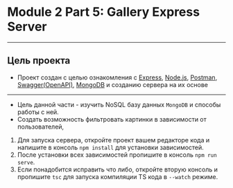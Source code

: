 # Module 2 Part 5: Gallery Express Server

___

## Цель проекта

 - Проект создан с целью ознакомления с [Express](https://expressjs.com), [Node.js](https://nodejs.org/en/), [Postman](https://www.postman.com), [Swagger(OpenAPI)](https://swagger.io), [MongoDB](https://www.mongodb.com/) и созданию сервера на их основе

___

 - Цель данной части - изучить NoSQL базу данных `MongoDB` и способы работы с ней.
 - Создать возможность фильтровать картинки в зависимости от пользователей, 

 1. Для запуска сервера, откройте проект вашем редакторе кода и напишите в консоль `npm install` для установки зависимостей.
 2. После установки всех зависимостей пропишите в консоль `npm run serve`.
 3. Если понадобится исправить что либо, откройте вторую консоль и пропишите `tsc` для запуска компиляции TS кода в `--watch` режиме.
